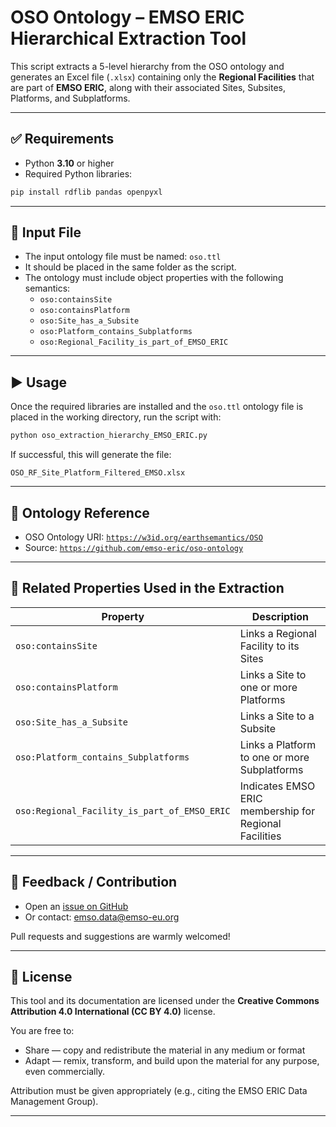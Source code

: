 # OSO Ontology – EMSO ERIC Hierarchical Extraction Tool

This script extracts a 5-level hierarchy from the OSO ontology and generates an Excel file (`.xlsx`) containing only the **Regional Facilities** that are part of **EMSO ERIC**, along with their associated Sites, Subsites, Platforms, and Subplatforms.

---

## ✅ Requirements

- Python **3.10** or higher
- Required Python libraries:

```bash
pip install rdflib pandas openpyxl
```

---

## 📂 Input File

- The input ontology file must be named: `oso.ttl`
- It should be placed in the same folder as the script.
- The ontology must include object properties with the following semantics:
  - `oso:containsSite`
  - `oso:containsPlatform`
  - `oso:Site_has_a_Subsite`
  - `oso:Platform_contains_Subplatforms`
  - `oso:Regional_Facility_is_part_of_EMSO_ERIC`

---

## ▶️ Usage

Once the required libraries are installed and the `oso.ttl` ontology file is placed in the working directory, run the script with:

```bash
python oso_extraction_hierarchy_EMSO_ERIC.py
```

If successful, this will generate the file:

```
OSO_RF_Site_Platform_Filtered_EMSO.xlsx
```

---

## 🧠 Ontology Reference

- OSO Ontology URI: [`https://w3id.org/earthsemantics/OSO`](https://w3id.org/earthsemantics/OSO)
- Source: [`https://github.com/emso-eric/oso-ontology`](https://github.com/emso-eric/oso-ontology)

---

## 🔗 Related Properties Used in the Extraction

| Property                                     | Description                                            |
| -------------------------------------------- | ------------------------------------------------------ |
| `oso:containsSite`                           | Links a Regional Facility to its Sites                 |
| `oso:containsPlatform`                       | Links a Site to one or more Platforms                  |
| `oso:Site_has_a_Subsite`                     | Links a Site to a Subsite                              |
| `oso:Platform_contains_Subplatforms`         | Links a Platform to one or more Subplatforms           |
| `oso:Regional_Facility_is_part_of_EMSO_ERIC` | Indicates EMSO ERIC membership for Regional Facilities |

---

## 🤝 Feedback / Contribution

- Open an [issue on GitHub](https://github.com/emso-eric/oso-ontology/issues)
- Or contact: [emso.data@emso-eu.org](mailto:emso.data@emso-eu.org)

Pull requests and suggestions are warmly welcomed!

---

## 📜 License

This tool and its documentation are licensed under the **Creative Commons Attribution 4.0 International (CC BY 4.0)** license.

You are free to:

- Share — copy and redistribute the material in any medium or format  
- Adapt — remix, transform, and build upon the material for any purpose, even commercially.

Attribution must be given appropriately (e.g., citing the EMSO ERIC Data Management Group).

---
